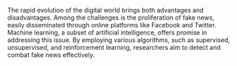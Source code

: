 The rapid evolution of the digital world brings both advantages and disadvantages. Among the challenges is the proliferation of fake news, easily disseminated through online platforms like Facebook and Twitter. Machine learning, a subset of artificial intelligence, offers promise in addressing this issue. By employing various algorithms, such as supervised, unsupervised, and reinforcement learning, researchers aim to detect and combat fake news effectively.
